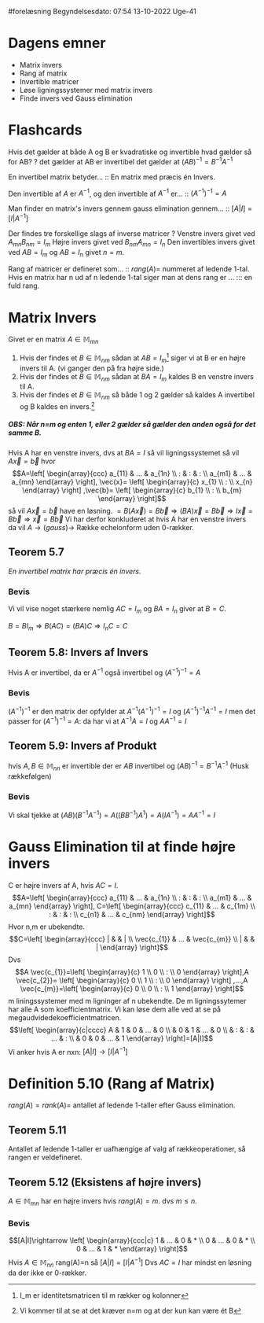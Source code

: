 #forelæsning 
Begyndelsesdato: 07:54   13-10-2022   Uge-41
# Dagens emner
- Matrix invers
- Rang af matrix
- Invertible matricer
- Løse ligningssystemer med matrix invers
- Finde invers ved Gauss elimination

# Flashcards
Hvis det gælder at både A og B er kvadratiske og invertible hvad gælder så for AB? 
?
det gælder at AB er invertibel
det gælder at $(AB)^{-1}=B^{-1}A^{-1}$

En invertibel matrix betyder... :: En matrix med præcis én Invers.

Den invertible af $A$ er $A^{-1}$, og den invertible af $A^{-1}$ er... :: $(A^{-1})^{-1}=A$

Man finder en matrix's invers gennem gauss elimination gennem... :: $[A|I]=[I|A^{-1}]$ 

Der findes tre forskellige slags af inverse matricer
?
Venstre invers givet ved $A_{mn}B_{nm}=I_{m}$
Højre invers givet ved $B_{nm}A_{mn}=I_{n}$
Den invertibles invers givet ved $AB=I_{m}$ og $AB=I_{n}$ givet $n=m$.

Rang af matricer er defineret som... :: $rang(A)=$ nummeret af ledende 1-tal.
Hvis en matrix har n ud af n ledende 1-tal siger man at dens rang er ... ::: en fuld rang.


# Matrix Invers
Givet er en matrix $A \in \mathbb{M}_{mn}$ 
1. Hvis der findes et $B \in \mathbb{M}_{nm}$ sådan at $AB=I_{m}$[^1] siger vi at B er en højre invers til A. (vi ganger den på fra højre side.)
2. Hvis der findes et $B \in \mathbb{M}_{nm}$ sådan at $BA=I_{m}$ kaldes B en venstre invers til A.
3. Hvis der findes et $B \in \mathbb{M}_{nm}$ så både 1 og 2 gælder så kaldes A invertibel og B kaldes en invers.[^2]
##### OBS: Når n=m og enten 1, eller 2 gælder så gælder den anden også for det samme B.

Hvis A har en venstre invers, dvs at $BA=I$ så vil ligningssystemet så vil $A \vec{x}=\vec{b}$ hvor $$A=\left[
\begin{array}{ccc}
a_{11} & ... & a_{1n} \\ 
: & : & : \\ 
a_{m1} & ... & a_{mn}
\end{array}
\right],
\vec{x}=
\left[
\begin{array}{c}
x_{1} \\ : \\ x_{n}
\end{array}
\right]
,\vec{b}=
\left[
\begin{array}{c}
b_{1} \\ : \\ b_{m}
\end{array}
\right]$$
så vil $A \vec{x}=\vec{b}$ have en løsning. 
$=B(A \vec{x})=B \vec{b}\Rightarrow (BA)\vec{x}=B \vec{b}\Rightarrow I \vec{x}=B \vec{b} \Rightarrow \vec{x}=B \vec{b}$ 
Vi har derfor konkluderet at hvis A har en venstre invers da vil $A \rightarrow (gauss) \rightarrow$ Række echelonform uden 0-rækker.

## Teorem 5.7
*En invertibel matrix har præcis én invers.*

### Bevis
Vi vil vise noget stærkere nemlig $AC=I_{m}$ og $BA=I_{n}$ giver at $B=C$.

$B=BI_{m}\Rightarrow B(AC)=(BA)C \Rightarrow I_{n}C=C$ 

## Teorem 5.8: Invers af Invers
Hvis A er invertibel, da er $A^{-1}$ også invertibel og $(A^{-1})^{-1}=A$ 

### Bevis
$(A^{-1})^{-1}$ er den matrix der opfylder at $A^{-1}(A^{-1})^{-1}=I$ og $(A^{-1})^{-1}A^{-1}=I$ men det passer for $(A^{-1})^{-1}=A$: da har vi at $A^{-1}A=I$ og $AA^{-1}=I$

## Teorem 5.9: Invers af Produkt
hvis $A,B \in \mathbb{M}_{nn}$ er invertible der er $AB$ invertibel og $(AB)^{-1}=B^{-1}A^{-1}$ (Husk rækkefølgen)

### Bevis
Vi skal tjekke at $(AB)(B^{-1}A^{-1})=A((BB^{-1})A^{1})= A(IA^{-1})=AA^{-1}=I$

# Gauss Elimination til at finde højre invers
C er højre invers af A, hvis $AC=I$. 
$$A=\left[
\begin{array}{ccc}
a_{11} & ... & a_{1n} \\ 
: & : & : \\ 
a_{m1} & ... & a_{mn}
\end{array}
\right],
C=\left[
\begin{array}{ccc}
c_{11} & ... & c_{1m} \\ 
: & : & : \\ 
c_{n1} & ... & c_{nm}
\end{array}
\right]$$
Hvor n,m er ubekendte.
$$C=\left[
\begin{array}{ccc}
| &   & | \\ 
\vec{c_{1}} & ... & \vec{c_{m}} \\ 
| &   & |
\end{array}
\right]$$
Dvs $$A \vec{c_{1}}=\left[
\begin{array}{c}
1 \\ 0 \\ : \\ 0
\end{array}
\right],A \vec{c_{2}}=
\left[
\begin{array}{c}
0 \\ 1 \\ : \\ 0
\end{array}
\right]
,...,A \vec{c_{m}}=\left[
\begin{array}{c}
0 \\ 0 \\ : \\ 1
\end{array}
\right]$$
m liningssystemer med m ligninger af n ubekendte.
De m ligningssytemer har alle A som koefficientmatrix. Vi kan løse dem alle ved at se på megaudvidedekoefficientmatricen.
$$\left[
\begin{array}{c|cccc}
A & 1 & 0 & ... & 0 \\ 
  & 0 & 1 & ... & 0 \\ 
  & : & : & ... & : \\ 
  & 0 & 0 & ... & 1
\end{array}
\right]=[A|I]$$
Vi anker hvis A er nxn: $[A|I]\rightarrow[I|A^{-1}]$ 

# Definition 5.10 (Rang af Matrix)
$rang(A)=rank(A)=$ antallet af ledende 1-taller efter Gauss elimination.

## Teorem 5.11 
Antallet af ledende 1-taller er uafhængige af valg af rækkeoperationer, så rangen er veldefineret.

## Teorem 5.12 (Eksistens af højre invers)
$A \in \mathbb{M}_{mn}$ har en højre invers hvis $rang(A)=m$. dvs $m \leq n$.

### Bevis
$$[A|I]\rightarrow \left[
\begin{array}{ccc|c}
1 & ... & 0 & * \\ 
0 & ... & 0 & * \\ 
0 & ... & 1 & *
\end{array}
\right]$$
Hvis $A \in \mathbb{M}_{nn}$ rang(A)=n så $[A|I]=[I|A^{-1}]$ 
Dvs $AC=I$ har mindst en løsning da der ikke er 0-rækker.

[^1]: I_m er identitetsmatricen til m rækker og kolonner
[^2]: Vi kommer til at se at det kræver n=m og at der kun kan være ét B
